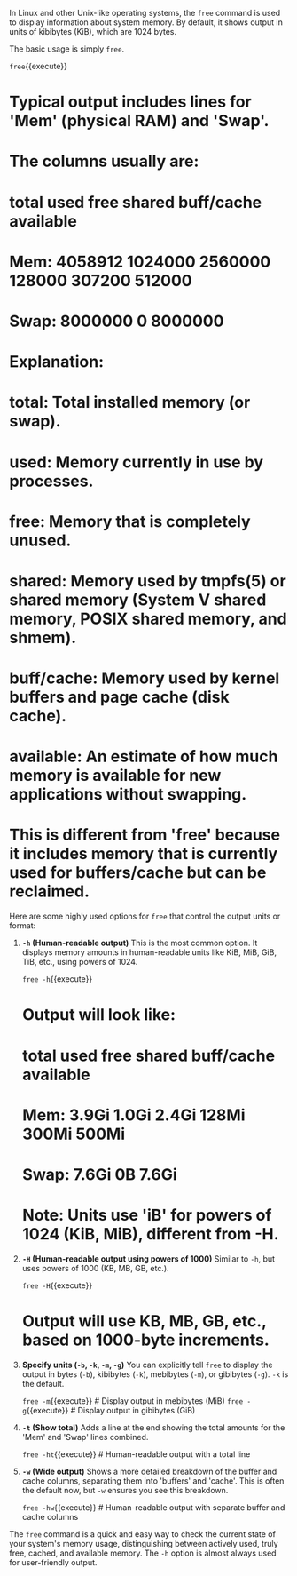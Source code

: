 In Linux and other Unix-like operating systems, the `free` command is used to display information about system memory. By default, it shows output in units of kibibytes (KiB), which are 1024 bytes.

The basic usage is simply `free`.

`free`{{execute}}
# Typical output includes lines for 'Mem' (physical RAM) and 'Swap'.
# The columns usually are:
#               total        used        free      shared  buff/cache   available
# Mem:        4058912     1024000     2560000      128000      307200      512000
# Swap:       8000000           0     8000000
#
# Explanation:
# total:      Total installed memory (or swap).
# used:       Memory currently in use by processes.
# free:       Memory that is completely unused.
# shared:     Memory used by tmpfs(5) or shared memory (System V shared memory, POSIX shared memory, and shmem).
# buff/cache: Memory used by kernel buffers and page cache (disk cache).
# available:  An estimate of how much memory is available for new applications without swapping.
#             This is different from 'free' because it includes memory that is currently used for buffers/cache but can be reclaimed.

Here are some highly used options for `free` that control the output units or format:

1.  **`-h` (Human-readable output)**
    This is the most common option. It displays memory amounts in human-readable units like KiB, MiB, GiB, TiB, etc., using powers of 1024.

    `free -h`{{execute}}
    # Output will look like:
    #               total        used        free      shared  buff/cache   available
    # Mem:           3.9Gi       1.0Gi       2.4Gi       128Mi       300Mi       500Mi
    # Swap:          7.6Gi          0B       7.6Gi
    # Note: Units use 'iB' for powers of 1024 (KiB, MiB), different from -H.

2.  **`-H` (Human-readable output using powers of 1000)**
    Similar to `-h`, but uses powers of 1000 (KB, MB, GB, etc.).

    `free -H`{{execute}}
    # Output will use KB, MB, GB, etc., based on 1000-byte increments.

3.  **Specify units (`-b`, `-k`, `-m`, `-g`)**
    You can explicitly tell `free` to display the output in bytes (`-b`), kibibytes (`-k`), mebibytes (`-m`), or gibibytes (`-g`). `-k` is the default.

    `free -m`{{execute}} # Display output in mebibytes (MiB)
    `free -g`{{execute}} # Display output in gibibytes (GiB)

4.  **`-t` (Show total)**
    Adds a line at the end showing the total amounts for the 'Mem' and 'Swap' lines combined.

    `free -ht`{{execute}} # Human-readable output with a total line

5.  **`-w` (Wide output)**
    Shows a more detailed breakdown of the buffer and cache columns, separating them into 'buffers' and 'cache'. This is often the default now, but `-w` ensures you see this breakdown.

    `free -hw`{{execute}} # Human-readable output with separate buffer and cache columns

The `free` command is a quick and easy way to check the current state of your system's memory usage, distinguishing between actively used, truly free, cached, and available memory. The `-h` option is almost always used for user-friendly output.

